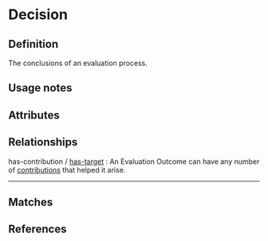 # Decision

## Definition

The conclusions of an evaluation process.

## Usage notes

## Attributes

## Relationships

<a name="rel__has-contribution">has-contribution</a> / [has-target](../entities/Contribution_to_Evaluation_Outcome.md#user-content-rel__has-target) : An Evaluation Outcome can have any number of [contributions](../entities/Contribution_to_Evaluation_Outcome.md) that helped it arise.

---
## Matches

## References
